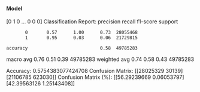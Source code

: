#### Model
[0 1 0 ... 0 0 0]
Classification Report:
              precision    recall  f1-score   support

           0       0.57      1.00      0.73  28055468
           1       0.95      0.03      0.06  21729815

    accuracy                           0.58  49785283
   macro avg       0.76      0.51      0.39  49785283
weighted avg       0.74      0.58      0.43  49785283

Accuracy: 0.5754383077424708
Confusion Matrix:
[[28025329    30139]
 [21106785   623030]]
Confusion Matrix (%):
[[56.29239669  0.06053797]
 [42.39563126  1.25143408]]
